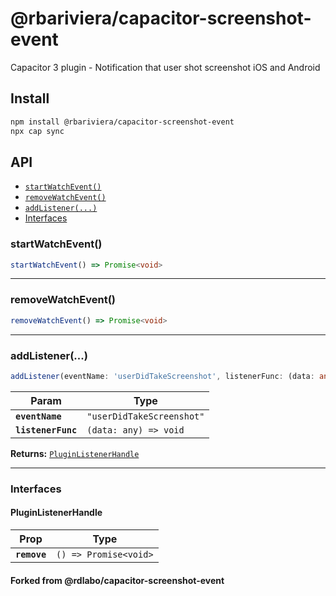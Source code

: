 # @rbariviera/capacitor-screenshot-event

Capacitor 3 plugin - Notification that user shot screenshot iOS and Android

## Install

```bash
npm install @rbariviera/capacitor-screenshot-event
npx cap sync
```

## API

<docgen-index>

- [`startWatchEvent()`](#startwatchevent)
- [`removeWatchEvent()`](#removewatchevent)
- [`addListener(...)`](#addlistener)
- [Interfaces](#interfaces)

</docgen-index>

<docgen-api>
<!--Update the source file JSDoc comments and rerun docgen to update the docs below-->

### startWatchEvent()

```typescript
startWatchEvent() => Promise<void>
```

---

### removeWatchEvent()

```typescript
removeWatchEvent() => Promise<void>
```

---

### addListener(...)

```typescript
addListener(eventName: 'userDidTakeScreenshot', listenerFunc: (data: any) => void) => PluginListenerHandle
```

| Param              | Type                                 |
| ------------------ | ------------------------------------ |
| **`eventName`**    | <code>"userDidTakeScreenshot"</code> |
| **`listenerFunc`** | <code>(data: any) =&gt; void</code>  |

**Returns:** <code><a href="#pluginlistenerhandle">PluginListenerHandle</a></code>

---

### Interfaces

#### PluginListenerHandle

| Prop         | Type                                      |
| ------------ | ----------------------------------------- |
| **`remove`** | <code>() =&gt; Promise&lt;void&gt;</code> |

</docgen-api>

#### Forked from @rdlabo/capacitor-screenshot-event
